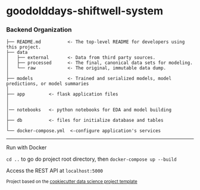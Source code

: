 # goodolddays-shiftwell-system

### Backend Organization

    ├── README.md          <- The top-level README for developers using this project.
    ├── data
    │   ├── external       <- Data from third party sources.
    │   ├── processed      <- The final, canonical data sets for modeling.
    │   └── raw            <- The original, immutable data dump.
    │
    ├── models             <- Trained and serialized models, model predictions, or model summaries
    │
    ├── app         <- flask application files
    │
    │
    │── notebooks   <- python notebooks for EDA and model building
    │
    ├── db          <- files for initialize database and tables
    │
    └── docker-compose.yml  <-configure application's services

---

Run with Docker

`cd ..` to go do project root directory, then `docker-compose up --build`

Access the REST API at `localhost:5000`

<p><small>Project based on the <a target="_blank" href="https://drivendata.github.io/cookiecutter-data-science/">cookiecutter data science project template</a></p>
